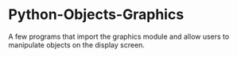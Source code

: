 # Python-Objects-Graphics
A few programs that import the graphics module and allow users to manipulate objects on the display screen.
